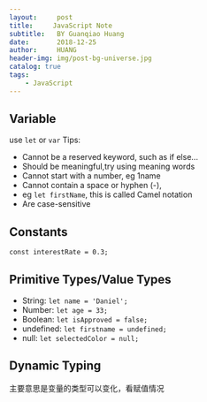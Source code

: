 ```yaml
---
layout:     post
title:     JavaScript Note
subtitle:   BY Guanqiao Huang
date:       2018-12-25
author:     HUANG
header-img: img/post-bg-universe.jpg
catalog: true
tags:
    - JavaScript
---
```

## Variable
use `let` or `var`
Tips:
- Cannot be a reserved keyword, such as if else...
- Should be meaningful,try using meaning words
- Cannot start with a number, eg 1name
- Cannot contain a space or hyphen (-),
- eg `let firstName`, this is called Camel notation
- Are case-sensitive

## Constants
`const interestRate = 0.3;`

## Primitive Types/Value Types
- String: `let name = 'Daniel';`
- Number: `let age = 33;`
- Boolean: `let isApproved = false;`
- undefined: `let firstname = undefined;`
- null: `let selectedColor = null;`

## Dynamic Typing
主要意思是变量的类型可以变化，看赋值情况



